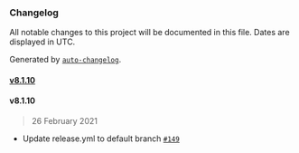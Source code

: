 ### Changelog

All notable changes to this project will be documented in this file. Dates are displayed in UTC.

Generated by [`auto-changelog`](https://github.com/CookPete/auto-changelog).

#### [v8.1.10](https://github.com/SU-SWS/saa_victoria_subtheme/compare/v8.1.10...v8.1.10)

#### v8.1.10

> 26 February 2021

- Update release.yml to default branch [`#149`](https://github.com/SU-SWS/saa_victoria_subtheme/pull/149)
